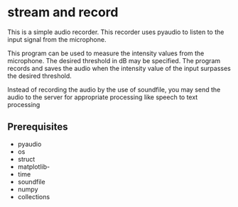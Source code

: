 # stream and record

This is a simple audio recorder. This recorder uses pyaudio to listen to the input signal from the microphone. 

This program can be used to measure the intensity values from the microphone. The desired threshold in dB may be specified. The program records and saves the audio when the intensity value of the input surpasses the desired threshold. 

Instead of recording the audio by the use of soundfile, you may send the audio to the server for appropriate processing like speech to text processing


## Prerequisites
- pyaudio
- os
- struct
- matplotlib-
- time
- soundfile
- numpy
- collections
